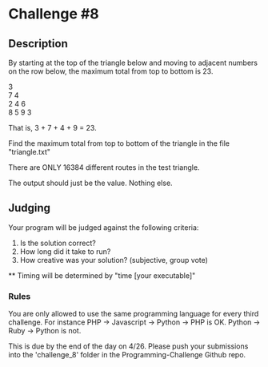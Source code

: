 Challenge #8
============

## Description

By starting at the top of the triangle below and moving to adjacent numbers on the row below, the maximum total from top to bottom is 23.

   3<br />
  7 4 <br />
 2 4 6<br />
8 5 9 3<br />

That is, 3 + 7 + 4 + 9 = 23.

Find the maximum total from top to bottom of the triangle in the file "triangle.txt"

There are ONLY 16384 different routes in the test triangle.

The output should just be the value. Nothing else. 

## Judging

Your program will be judged against the following criteria:

1. Is the solution correct?
2. How long did it take to run?
3. How creative was your solution? (subjective, group vote)

** Timing will be determined by "time [your executable]"

### Rules

You are only allowed to use the same programming language for every third challenge.  For instance PHP -> Javascript -> Python -> PHP is OK.  Python -> Ruby -> Python is not.

This is due by the end of the day on 4/26. Please push your submissions into the 'challenge_8' folder in the Programming-Challenge Github repo.
